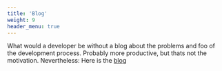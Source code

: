 ```yaml
---
title: 'Blog'
weight: 9
header_menu: true
---
```

What would a developer be without a blog about the problems and foo of the development process. Probably more productive, but thats not the motivation. Nevertheless: Here is the [blog](https://ps1ttacus.de/brewed)
